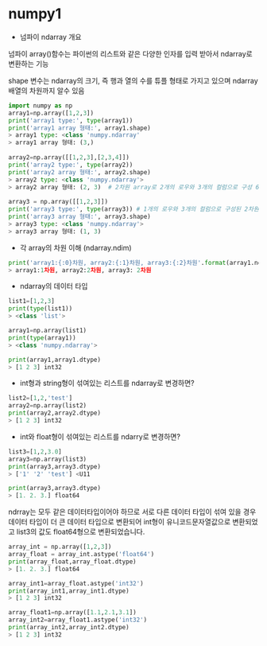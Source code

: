 # numpy1

* 넘파이 ndarray 개요

넘파이 array()함수는 파이썬의 리스트와 같은 다양한 인자를 입력 받아서 ndarray로 변환하는 기능

shape 변수는 ndarray의 크기, 즉 행과 열의 수를 튜플 형태로 가지고 있으며 ndarray 배열의 차원까지 알수 있음

```python
import numpy as np
array1=np.array([1,2,3])                     
print('array1 type:', type(array1))          
print('array1 array 형태:', array1.shape)   
> array1 type: <class 'numpy.ndarray'	   
> array1 array 형태: (3,)
    
array2=np.array([[1,2,3],[2,3,4]])
print('array2 type:', type(array2))
print('array2 array 형태:', array2.shape)
> array2 type: <class 'numpy.ndarray'>
> array2 array 형태: (2, 3)  # 2차원 array로 2개의 로우와 3개의 컬럼으로 구성 6개의 데이터
    
array3 = np.array([[1,2,3]])
print('array3 type:', type(array3)) # 1개의 로우와 3개의 컬럼으로 구성된 2차원 데이터를 의미
print('array3 array 형태:', array3.shape)
> array3 type: <class 'numpy.ndarray'>
> array3 array 형태: (1, 3)
```



* 각 array의 차원 이해 (ndarray.ndim)

```python
print('array1:{:0}차원, array2:{:1}차원, array3:{:2}차원'.format(array1.ndim,array2.ndim,array3.ndim))
> array1:1차원, array2:2차원, array3: 2차원
```



* ndarray의 데이터 타입

```python
list1=[1,2,3]
print(type(list1))
> <class 'list'>

array1=np.array(list1)
print(type(array1))
> <class 'numpy.ndarray'>

print(array1,array1.dtype)
> [1 2 3] int32
```

- int형과 string형이 섞여있는 리스트를 ndarray로 변경하면?

```python
list2=[1,2,'test']
array2=np.array(list2)
print(array2,array2.dtype)
> [1 2 3] int32
```

- int와 float형이 섞여있는 리스트를 ndarry로 변경하면?

```python
list3=[1,2,3.0]
array3=np.array(list3)
print(array3,array3.dtype)
> ['1' '2' 'test'] <U11

print(array3,array3.dtype)
> [1. 2. 3.] float64
```

ndrray는 모두 같은 데이터타입이어야 하므로 서로 다른 데이터 타입이 섞여 있을 경우 데이터 타입이 더 큰 데이터 타입으로 변환되어 int형이 유니코드문자열값으로 변환되었고 list3의 값도 float64형으로 변환되었습니다.

```python
array_int = np.array([1,2,3])
array_float = array_int.astype('float64')
print(array_float,array_float.dtype)
> [1. 2. 3.] float64

array_int1=array_float.astype('int32')
print(array_int1,array_int1.dtype)
> [1 2 3] int32

array_float1=np.array([1.1,2.1,3.1])
array_int2=array_float1.astype('int32')
print(array_int2,array_int2.dtype)
> [1 2 3] int32
```



